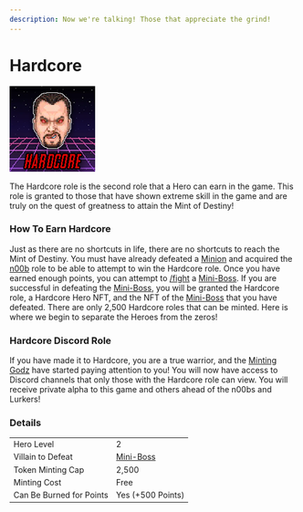 ```yaml
---
description: Now we're talking! Those that appreciate the grind!
---
```


# Hardcore

![Hardcore Role #10126](../../.gitbook/assets/10126.png)

The Hardcore role is the second role that a Hero can earn in the game. This role is granted to those that have shown extreme skill in the game and are truly on the quest of greatness to attain the Mint of Destiny!

### How To Earn Hardcore

Just as there are no shortcuts in life, there are no shortcuts to reach the Mint of Destiny. You must have already defeated a [Minion](../villains/minion.md) and acquired the [n00b](n00b.md) role to be able to attempt to win the Hardcore role. Once you have earned enough points, you can attempt to [/fight](../../discord-bot/fight.md) a [Mini-Boss](../villains/mini-boss/). If you are successful in defeating the [Mini-Boss](../villains/mini-boss/), you will be granted the Hardcore role, a Hardcore Hero NFT, and the NFT of the [Mini-Boss](../villains/mini-boss/) that you have defeated. There are only 2,500 Hardcore roles that can be minted. Here is where we begin to separate the Heroes from the zeros!

### Hardcore Discord Role

If you have made it to Hardcore, you are a true warrior, and the [Minting Godz](../../about/minting-godz.md) have started paying attention to you! You will now have access to Discord channels that only those with the Hardcore role can view. You will receive private alpha to this game and others ahead of the n00bs and Lurkers!

### Details

|                          |                                     |
| ------------------------ | ----------------------------------- |
| Hero Level               | 2                                   |
| Villain to Defeat        | [Mini-Boss](../villains/mini-boss/) |
| Token Minting Cap        | 2,500                               |
| Minting Cost             | Free                                |
| Can Be Burned for Points | Yes (+500 Points)                   |

